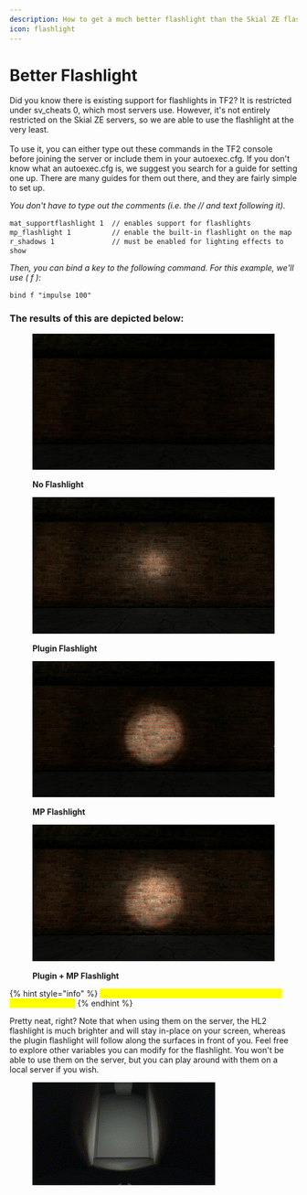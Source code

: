 ```yaml
---
description: How to get a much better flashlight than the Skial ZE flashlight.
icon: flashlight
---
```


# Better Flashlight

Did you know there is existing support for flashlights in TF2? It is restricted under sv\_cheats 0, which most servers use. However, it's not entirely restricted on the Skial ZE servers, so we are able to use the flashlight at the very least.\
\
To use it, you can either type out these commands in the TF2 console before joining the server or include them in your autoexec.cfg. If you don't know what an autoexec.cfg is, we suggest you search for a guide for setting one up. There are many guides for them out there, and they are fairly simple to set up.

_You don't have to type out the comments (i.e. the // and text following it)._

```
mat_supportflashlight 1  // enables support for flashlights 
mp_flashlight 1          // enable the built-in flashlight on the map
r_shadows 1              // must be enabled for lighting effects to show
```

_Then, you can bind a key to the following command. For this example, we'll use ( f ):_

```
bind f "impulse 100"
```

### The results of this are depicted below:

<figure><img src="../.gitbook/assets/2644628345_preview_no flashlight (1).png" alt=""><figcaption><p><strong>No Flashlight</strong></p></figcaption></figure>

<figure><img src="../.gitbook/assets/2644628345_preview_plugin flashlight.png" alt=""><figcaption><p><strong>Plugin Flashlight</strong></p></figcaption></figure>

<figure><img src="../.gitbook/assets/2644628345_preview_mp flashlight.png" alt=""><figcaption><p><strong>MP Flashlight</strong></p></figcaption></figure>

<figure><img src="../.gitbook/assets/2644628345_preview_mp and plugin flashlight.png" alt=""><figcaption><p><strong>Plugin + MP Flashlight</strong></p></figcaption></figure>

{% hint style="info" %}
<mark style="color:yellow;">**You can also use the built-in flashlight**</mark><mark style="color:yellow;">**&#x20;**</mark>_<mark style="color:yellow;">**with**</mark>_<mark style="color:yellow;">**&#x20;**</mark><mark style="color:yellow;">**the plugin flashlight!**</mark>
{% endhint %}

Pretty neat, right? Note that when using them on the server, the HL2 flashlight is much brighter and will stay in-place on your screen, whereas the plugin flashlight will follow along the surfaces in front of you. Feel free to explore other variables you can modify for the flashlight. You won't be able to use them on the server, but you can play around with them on a local server if you wish.

<figure><img src="../.gitbook/assets/2644628345_preview_flashlight.gif" alt=""><figcaption></figcaption></figure>
